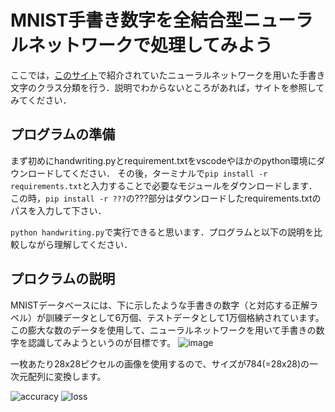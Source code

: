 # MNIST手書き数字を全結合型ニューラルネットワークで処理してみよう
ここでは，[このサイト](https://atmarkit.itmedia.co.jp/ait/articles/2005/21/news017.html)で紹介されていたニューラルネットワークを用いた手書き文字のクラス分類を行う．説明でわからないところがあれば，サイトを参照してみてください．

## プログラムの準備
まず初めにhandwriting.pyとrequirement.txtをvscodeやほかのpython環境にダウンロードしてください．
その後，ターミナルで`pip install -r requirements.txt`と入力することで必要なモジュールをダウンロードします．
この時，`pip install -r ???`の???部分はダウンロードしたrequirements.txtのパスを入力して下さい．

`python handwriting.py`で実行できると思います．プログラムと以下の説明を比較しながら理解してください．

## プロクラムの説明
MNISTデータベースには、下に示したような手書きの数字（と対応する正解ラベル）が訓練データとして6万個、テストデータとして1万個格納されています。この膨大な数のデータを使用して、ニューラルネットワークを用いて手書きの数字を認識してみようというのが目標です。
![image](https://github.com/SolidMechanicsGroup/ML_Tutorial_2024/assets/130419605/09e2a68a-fbde-4237-ac96-708b36455c59)

一枚あたり28x28ピクセルの画像を使用するので、サイズが784(=28x28)の一次元配列に変換します。

![accuracy](https://github.com/SolidMechanicsGroup/ML_Tutorial_2024/assets/130419605/a7633edd-fed3-4a16-8f57-ecdcc39a7abe)
![loss](https://github.com/SolidMechanicsGroup/ML_Tutorial_2024/assets/130419605/9eb583f2-c84c-41a2-8339-f2e964e5588a)
